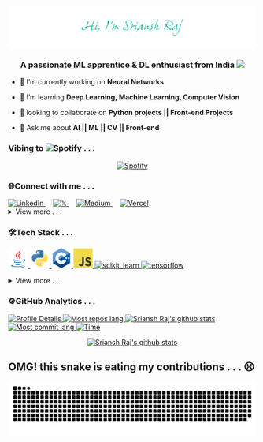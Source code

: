 <!-- ![Header](https://user-images.githubusercontent.com/99705533/208316424-31f5ff69-a15c-4f67-8bda-1e70d4d7c0dc.gif) -->
<img src="/Media/GH%20readme.png" alt="Header" align="center">
<h3 align="center">A passionate ML apprentice & DL enthusiast from India <img src="https://media.giphy.com/media/WUlplcMpOCEmTGBtBW/giphy.gif" width="30"></h3>

<!-- <p align="left"> <img src="https://komarev.com/ghpvc/?username=sriansh-raj&label=Profile%20views&color=0e75b6&style=flat" alt="sriansh-raj" /> </p> -->

<!-- <p align="left"> <a href="https://www.linkedin.com/in/sriansh-raj-pradhan-372939253/" target="blank"><img src="https://img.shields.io/twitter/follow/sriansh_?logo=twitter&style=for-the-badge" alt="sriansh_" /></a> </p> -->

- 🔭 I’m currently working on **Neural Networks**

- 🌱 I’m learning **Deep Learning, Machine Learning, Computer Vision**

- 👯 looking to collaborate on **Python projects || Front-end Projects**

- 💬 Ask me about **AI || ML || CV || Front-end**

### Vibing to <img alt="Spotify" height="17" width="17" src="https://www.freepnglogos.com/uploads/spotify-logo-png/file-spotify-logo-png-4.png"> . . .
<div align="center">

[![Spotify](https://novatorem-rho-dusky.vercel.app/api/spotify)](https://open.spotify.com/user/31ecnstfkylmalgb7pbte46pekpi)

</div>
<h3 align="left">🌐Connect with me . . .</h3>
  <td align="center" width="96">
    <a href="https://linkedin.com/in/sriansh-raj-pradhan-372939253" target="_blank">
      <img src="https://raw.githubusercontent.com/rahuldkjain/github-profile-readme-generator/master/src/images/icons/Social/linked-in-alt.svg" width="40" height="40" alt="LinkedIn" />
    </a>
  </td>
  &nbsp;&nbsp;&nbsp;
  <td align="center" width="96">
    <a href="https://twitter.com/sriansh_" target="_blank">
      <img src="https://img.freepik.com/premium-photo/twitter-logo-icon-illustration-vector_895118-5891.jpg" width="40" height="40" alt="𝕏" />
    </a>
  </td>
  &nbsp;&nbsp;&nbsp;
  <td align="center" width="96">
    <a href="https://medium.com/@srianshrajpradhan" target="_blank">
      <img src="https://encrypted-tbn0.gstatic.com/images?q=tbn:ANd9GcShuT6h7Q5r67T89Z1aNd_Q_nVyp-WD01AFEQ&s" width="40" height="40" alt="Medium" />
    </a>
  </td>
  &nbsp;&nbsp;&nbsp;
  <td align="center" width="96">
    <a href="https://vercel.com/sriansh-raj" target="_blank">
      <img src="https://assets.vercel.com/image/upload/front/favicon/vercel/180x180.png" width="40" height="40" alt="Vercel" />
    </a>
  </td>
<details> <summary>View more . . .</summary><br>
  <td align="center" width="96">
    <a href="https://www.leetcode.com/sriansh_" target="_blank">
      <img src="https://cdn.iconscout.com/icon/free/png-256/free-leetcode-3521542-2944960.png" width="40" height="40" alt="LeetCode" />
    </a>
  </td>
  <td align="center" width="96">
    <a href="https://stackoverflow.com/users/22050660" target="_blank">
      <img src="https://raw.githubusercontent.com/rahuldkjain/github-profile-readme-generator/master/src/images/icons/Social/stack-overflow.svg" width="40" height="40" alt="Stack Overflow" />
    </a>
  </td>
  <td align="center" width="96">
    <a href="https://kaggle.com/srianshrajpradhan" target="_blank">
      <img src="https://raw.githubusercontent.com/rahuldkjain/github-profile-readme-generator/master/src/images/icons/Social/kaggle.svg" width="40" height="40" alt="Kaggle" />
    </a>
  </td>
  <td align="center" width="96">
    <a href="https://www.codechef.com/users/sriansh_678" target="_blank">
      <img src="https://cdn.jsdelivr.net/npm/simple-icons@3.1.0/icons/codechef.svg" width="40" height="40" alt="CodeChef" />
    </a>
  </td>
  <td align="center" width="96">
    <a href="https://www.hackerrank.com/rajsriansh2003" target="_blank">
      <img src="https://raw.githubusercontent.com/rahuldkjain/github-profile-readme-generator/master/src/images/icons/Social/hackerrank.svg" width="40" height="40" alt="HackerRank" />
    </a>
  </td>
  <td align="center" width="96">
    <a href="https://www.hackerearth.com/@rajsriansh2003" target="_blank">
      <img src="https://raw.githubusercontent.com/rahuldkjain/github-profile-readme-generator/master/src/images/icons/Social/hackerearth.svg" width="40" height="40" alt="HackerEarth" />
    </a>
  </td>
  <td align="center" width="96">
    <a href="https://auth.geeksforgeeks.org/user/sriansh_raj" target="_blank">
      <img src="https://raw.githubusercontent.com/rahuldkjain/github-profile-readme-generator/master/src/images/icons/Social/geeks-for-geeks.svg" width="40" height="40" alt="GeeksforGeeks" />
    </a>
  </td>
  <td align="center" width="96">
    <a href="https://coderanch.com/u/424477/Sriansh-Raj" target="_blank">
      <img src="https://javaranch.com/images/javaranch-moose-logo.png" width="40" height="40" alt="Coderanch" />
    </a>
  </td>
  <td align="center" width="96">
    <a href="https://www.codingninjas.com/studio/profile/Sriansh" target="_blank">
      <img src="https://coursereport-s3-production.global.ssl.fastly.net/uploads/school/logo/1323/original/Coding_Ninjas_logo.jpeg" width="40" height="40" alt="Coding Ninjas" />
    </a>
  </td>
  <td align="center" width="96">
    <a href="https://www.theforage.com/profile/vninTm6Lgh6DJWTXJ?ref=vninTm6Lgh6DJWTXJ" target="_blank">
      <img src="https://cdn-assets.theforage.com/icons/forage/Forage_IconOnly_black.png" width="40" height="40" alt="Forage" />
    </a>
  </td>
  <td align="center" width="96">
    <a href="https://www.udemy.com/user/sriansh-raj-pradhan/" target="_blank">
      <img src="https://w7.pngwing.com/pngs/306/302/png-transparent-udemy-hd-logo.png" width="25" height="40" alt="Udemy" />
    </a>
  </td>
  <td align="center" width="96">
    <a href="https://open.spotify.com/user/31ecnstfkylmalgb7pbte46pekpi" target="_blank">
      <img src="https://www.freepnglogos.com/uploads/spotify-logo-png/file-spotify-logo-png-4.png" width="40" height="40" alt="Spotify" />
    </a>
  </td>
</details>

<h3 align="left">🛠Tech Stack . . .</h3>
<p align="left">
<a href="https://www.java.com" target="_blank" rel="noreferrer"> <img src="https://raw.githubusercontent.com/devicons/devicon/master/icons/java/java-original.svg" alt="java" width="40" height="40"/> </a> 
<a href="https://www.python.org" target="_blank" rel="noreferrer"> <img src="https://raw.githubusercontent.com/devicons/devicon/master/icons/python/python-original.svg" alt="python" width="40" height="40"/> </a>  
<a href="https://www.w3schools.com/cpp/" target="_blank" rel="noreferrer"> <img src="https://raw.githubusercontent.com/devicons/devicon/master/icons/cplusplus/cplusplus-original.svg" alt="cplusplus" width="40" height="40"/> </a>  
<a href="https://developer.mozilla.org/en-US/docs/Web/JavaScript" target="_blank" rel="noreferrer"> <img src="https://raw.githubusercontent.com/devicons/devicon/master/icons/javascript/javascript-original.svg" alt="javascript" width="40" height="40"/> </a>
<a href="https://scikit-learn.org/" target="_blank" rel="noreferrer"> <img src="https://upload.wikimedia.org/wikipedia/commons/0/05/Scikit_learn_logo_small.svg" alt="scikit_learn" width="40" height="40"/> </a> 
<a href="https://www.tensorflow.org" target="_blank" rel="noreferrer"> <img src="https://www.vectorlogo.zone/logos/tensorflow/tensorflow-icon.svg" alt="tensorflow" width="40" height="40"/> </a>
<details> <summary>View more . . .</summary><br>
<a href="https://www.w3.org/html/" target="_blank" rel="noreferrer"> <img src="https://raw.githubusercontent.com/devicons/devicon/master/icons/html5/html5-original-wordmark.svg" alt="html5" width="40" height="40"/> </a> 
<a href="https://www.w3schools.com/css/" target="_blank" rel="noreferrer"> <img src="https://raw.githubusercontent.com/devicons/devicon/master/icons/css3/css3-original-wordmark.svg" alt="css3" width="40" height="40"/> </a>
<a href="https://www.cprogramming.com/" target="_blank" rel="noreferrer"> <img src="https://raw.githubusercontent.com/devicons/devicon/master/icons/c/c-original.svg" alt="c" width="40" height="40"/> </a>
<a href="https://www.figma.com/" target="_blank" rel="noreferrer"> <img src="https://www.vectorlogo.zone/logos/figma/figma-icon.svg" alt="figma" width="40" height="40"/> </a> 
<a href="https://git-scm.com/" target="_blank" rel="noreferrer"> <img src="https://www.vectorlogo.zone/logos/git-scm/git-scm-icon.svg" alt="git" width="40" height="40"/> </a> 
<a href="https://www.linux.org/" target="_blank" rel="noreferrer"> <img src="https://raw.githubusercontent.com/devicons/devicon/master/icons/linux/linux-original.svg" alt="linux" width="40" height="40"/> </a> 
<a href="https://www.mysql.com/" target="_blank" rel="noreferrer"> <img src="https://raw.githubusercontent.com/devicons/devicon/master/icons/mysql/mysql-original-wordmark.svg" alt="mysql" width="40" height="40"/> </a> 
<a href="https://nodejs.org" target="_blank" rel="noreferrer"> <img src="https://raw.githubusercontent.com/devicons/devicon/master/icons/nodejs/nodejs-original-wordmark.svg" alt="nodejs" width="40" height="40"/> </a> 
<a href="https://opencv.org/" target="_blank" rel="noreferrer"> <img src="https://www.vectorlogo.zone/logos/opencv/opencv-icon.svg" alt="opencv" width="40" height="40"/> </a> 
<a href="https://www.oracle.com/" target="_blank" rel="noreferrer"> <img src="https://raw.githubusercontent.com/devicons/devicon/master/icons/oracle/oracle-original.svg" alt="oracle" width="40" height="40"/> </a> 
<a href="https://pandas.pydata.org/" target="_blank" rel="noreferrer"> <img src="https://raw.githubusercontent.com/devicons/devicon/2ae2a900d2f041da66e950e4d48052658d850630/icons/pandas/pandas-original.svg" alt="pandas" width="40" height="40"/> </a> 
<a href="https://postman.com" target="_blank" rel="noreferrer"> <img src="https://www.vectorlogo.zone/logos/getpostman/getpostman-icon.svg" alt="postman" width="40" height="40"/> </a> 
<a href="https://pytorch.org/" target="_blank" rel="noreferrer"> <img src="https://www.vectorlogo.zone/logos/pytorch/pytorch-icon.svg" alt="pytorch" width="40" height="40"/> </a> 
<a href="https://reactjs.org/" target="_blank" rel="noreferrer"> <img src="https://raw.githubusercontent.com/devicons/devicon/master/icons/react/react-original-wordmark.svg" alt="react" width="40" height="40"/> </a> 
<a href="https://www.arduino.cc/" target="_blank" rel="noreferrer"> <img src="https://cdn.worldvectorlogo.com/logos/arduino-1.svg" alt="arduino" width="40" height="40"/> </a> 
<a href="https://getbootstrap.com" target="_blank" rel="noreferrer"> <img src="https://raw.githubusercontent.com/devicons/devicon/master/icons/bootstrap/bootstrap-plain-wordmark.svg" alt="bootstrap" width="40" height="40"/> </a>
</p>
</details>

<h3 align="left">⚙️GitHub Analytics . . .</h3>
<a href="https://github.com/Sriansh-raj">
  <picture>
    <source media="(prefers-color-scheme: dark)" srcset="http://github-profile-summary-cards.vercel.app/api/cards/profile-details?username=Sriansh-raj&theme=gotham">
    <source media="(prefers-color-scheme: light)" srcset="http://github-profile-summary-cards.vercel.app/api/cards/profile-details?username=Sriansh-raj&theme=nord_bright">
    <img height="155em" src="http://github-profile-summary-cards.vercel.app/api/cards/profile-details?username=Sriansh-raj&theme=nord_bright" alt="Profile Details">
  </picture>

  <picture>
    <source media="(prefers-color-scheme: dark)" srcset="http://github-profile-summary-cards.vercel.app/api/cards/repos-per-language?username=Sriansh-raj&theme=gotham">
    <source media="(prefers-color-scheme: light)" srcset="http://github-profile-summary-cards.vercel.app/api/cards/repos-per-language?username=Sriansh-raj&theme=nord_bright">
    <img height="155em" src="http://github-profile-summary-cards.vercel.app/api/cards/repos-per-language?username=Sriansh-raj&theme=nord_bright" alt="Most repos lang">
  </picture>

  <picture>
    <source media="(prefers-color-scheme: dark)" srcset="http://github-profile-summary-cards.vercel.app/api/cards/stats?username=Sriansh-raj&theme=gotham">
    <source media="(prefers-color-scheme: light)" srcset="http://github-profile-summary-cards.vercel.app/api/cards/stats?username=Sriansh-raj&theme=nord_bright">
    <img height="157em" src="http://github-profile-summary-cards.vercel.app/api/cards/stats?username=Sriansh-raj&theme=nord_bright" alt="Sriansh Raj's github stats">
  </picture>

  <picture>
    <source media="(prefers-color-scheme: dark)" srcset="http://github-profile-summary-cards.vercel.app/api/cards/most-commit-language?username=Sriansh-raj&theme=gotham">
    <source media="(prefers-color-scheme: light)" srcset="http://github-profile-summary-cards.vercel.app/api/cards/most-commit-language?username=Sriansh-raj&theme=nord_bright">
    <img height="157em" src="http://github-profile-summary-cards.vercel.app/api/cards/most-commit-language?username=Sriansh-raj&theme=nord_bright" alt="Most commit lang">
  </picture>

  <picture>
    <source media="(prefers-color-scheme: dark)" srcset="http://github-profile-summary-cards.vercel.app/api/cards/productive-time?username=Sriansh-raj&theme=gotham&utcOffset=5.3">
    <source media="(prefers-color-scheme: light)" srcset="http://github-profile-summary-cards.vercel.app/api/cards/productive-time?username=Sriansh-raj&theme=nord_bright&utcOffset=5.3">
    <img height="157em" src="http://github-profile-summary-cards.vercel.app/api/cards/productive-time?username=Sriansh-raj&theme=nord_bright&utcOffset=5.3" alt="Time">
  </picture>

  <P align="center">
    <picture>
      <source media="(prefers-color-scheme: dark)" srcset="https://github-readme-streak-stats.herokuapp.com/?user=sriansh-raj&theme=dark">
      <source media="(prefers-color-scheme: light)" srcset="https://github-readme-streak-stats.herokuapp.com/?user=sriansh-raj&theme=nord_bright">
      <img height="160em" src="https://github-readme-streak-stats.herokuapp.com/?user=sriansh-raj&theme=nord_bright" alt="Sriansh Raj's github stats" />
    </picture>
  </P>
</a>


## OMG! this snake is eating my contributions . . . 😫
<!-- ![snake gif](https://github.com/Sriansh-raj/Sriansh-raj/blob/output/github-contribution-grid-snake.gif) -->
<picture>
  <source
    media="(prefers-color-scheme: dark)"
    srcset="https://raw.githubusercontent.com/Sriansh-raj/Sriansh-raj/output/github-contribution-grid-snake-dark.svg"
  />
  <source
    media="(prefers-color-scheme: light)"
    srcset="https://raw.githubusercontent.com/Sriansh-raj/Sriansh-raj/output/github-contribution-grid-snake.svg"
  />
  <img
    alt="github contribution grid snake animation"
    src="https://raw.githubusercontent.com/Sriansh-raj/Sriansh-raj/output/github-contribution-grid-snake.svg"
  />
</picture>
